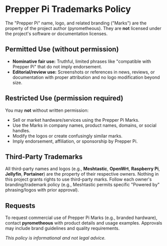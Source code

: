 # Prepper Pi Trademarks Policy

The "Prepper Pi" name, logo, and related branding ("Marks") are the property of the project author (pyrometheous). They are **not** licensed under the project's software or documentation licenses.

## Permitted Use (without permission)
- **Nominative fair use:** Truthful, limited phrases like "compatible with Prepper Pi" that do not imply endorsement.
- **Editorial/review use:** Screenshots or references in news, reviews, or documentation with proper attribution and no logo modification beyond size.

## Restricted Use (permission required)
You may **not** without written permission:
- Sell or market hardware/services using the Prepper Pi Marks.
- Use the Marks in company names, product names, domains, or social handles.
- Modify the logos or create confusingly similar marks.
- Imply endorsement, affiliation, or sponsorship by Prepper Pi.

## Third-Party Trademarks
All third-party names and logos (e.g., **Meshtastic**, **OpenWrt**, **Raspberry Pi**, **Jellyfin**, **Portainer**) are the property of their respective owners. Nothing in this project grants rights to use third-party marks. Follow each owner's branding/trademark policy (e.g., Meshtastic permits specific "Powered by" phrasing/logos with prior approval).

## Requests
To request commercial use of Prepper Pi Marks (e.g., branded hardware), contact **pyrometheous** with product details and usage examples. Approvals may include brand guidelines and quality requirements.

*This policy is informational and not legal advice.*